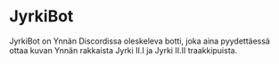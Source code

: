 # JyrkiBot

JyrkiBot on Ynnän Discordissa oleskeleva botti, joka aina pyydettäessä ottaa kuvan Ynnän rakkaista Jyrki II.I ja Jyrki II.II traakkipuista.

